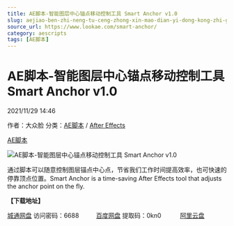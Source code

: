 ```yaml
---
title: AE脚本-智能图层中心锚点移动控制工具 Smart Anchor v1.0
slug: aejiao-ben-zhi-neng-tu-ceng-zhong-xin-mao-dian-yi-dong-kong-zhi-gong-ju-smart-anchor-v1-0
source_url: https://www.lookae.com/smart-anchor/
category: aescripts
tags: [AE脚本]
---
```

# AE脚本-智能图层中心锚点移动控制工具 Smart Anchor v1.0

2021/11/29 14:46

作者：大众脸
分类：[AE脚本](https://www.lookae.com/after-effects/aescripts/) / [After Effects](https://www.lookae.com/after-effects/)

[AE脚本](https://www.lookae.com/tag/ae%e8%84%9a%e6%9c%ac/)

![AE脚本-智能图层中心锚点移动控制工具 Smart Anchor v1.0](https://www.lookae.com/wp-content/uploads/2021/11/Ukramedia-–-Smart-Anchor.jpg "AE脚本-智能图层中心锚点移动控制工具 Smart Anchor v1.0-LookAE.com")

通过脚本可以随意控制图层锚点中心点，节省我们工作时间提高效率，也可快速的停靠顶点位置。Smart Anchor is a time-saving After Effects tool that adjusts the anchor point on the fly.

**【下载地址】**

[城通网盘](https://url62.ctfile.com/f/680462-522889104-70c0b9) 访问密码：6688          [百度网盘](https://pan.baidu.com/s/1HMGIOnIVwF3HSsTVh1qZxw) 提取码：0kn0           [阿里云盘](https://www.aliyundrive.com/s/3Z2oc6Ejy3e)

